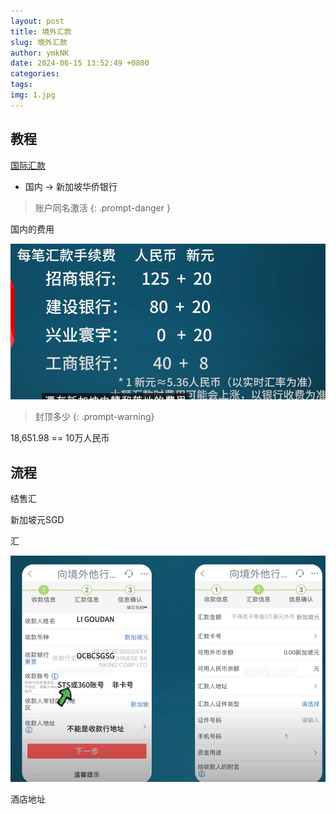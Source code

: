 ```yaml
---
layout: post
title: 境外汇款
slug: 境外汇款
author: ymkNK
date: 2024-06-15 13:52:49 +0800
categories: 
tags: 
img: 1.jpg
---
```



## 教程

[国际汇款](https://www.youtube.com/watch?v=CTRWvH3vEhw)



- 国内 -> 新加坡华侨银行

> 账户同名激活
{: .prompt-danger }

国内的费用

![img_1.png](../assets/waihui/img_1.png)


> 封顶多少
{: .prompt-warning}


18,651.98 == 10万人民币


## 流程

结售汇

新加坡元SGD

汇

![img_2.png](../assets/waihui/img_2.png)



酒店地址








 

